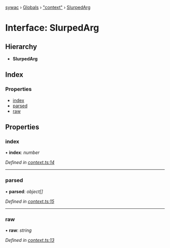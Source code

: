 [sywac](../README.md) › [Globals](../globals.md) › ["context"](../modules/_context_.md) › [SlurpedArg](_context_.slurpedarg.md)

# Interface: SlurpedArg

## Hierarchy

* **SlurpedArg**

## Index

### Properties

* [index](_context_.slurpedarg.md#index)
* [parsed](_context_.slurpedarg.md#parsed)
* [raw](_context_.slurpedarg.md#raw)

## Properties

###  index

• **index**: *number*

*Defined in [context.ts:14](https://github.com/jose-pr/sywac/blob/59b0233/src/context.ts#L14)*

___

###  parsed

• **parsed**: *object[]*

*Defined in [context.ts:15](https://github.com/jose-pr/sywac/blob/59b0233/src/context.ts#L15)*

___

###  raw

• **raw**: *string*

*Defined in [context.ts:13](https://github.com/jose-pr/sywac/blob/59b0233/src/context.ts#L13)*
